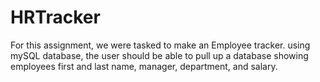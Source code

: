 # HRTracker

For this assignment, we were tasked to make an Employee tracker.
using mySQL database, the user should be able to pull up a database showing employees first and last name, manager, department, and salary.